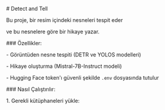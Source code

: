 \# Detect and Tell



Bu proje, bir resim içindeki nesneleri tespit eder  

ve bu nesnelere göre bir hikaye yazar.



\### Özellikler:

\- Görüntüden nesne tespiti (DETR ve YOLOS modelleri)

\- Hikaye oluşturma (Mistral-7B-Instruct modeli)

\- Hugging Face token'ı güvenli şekilde `.env` dosyasında tutulur



\### Nasıl Çalıştırılır:

1\. Gerekli kütüphaneleri yükle:



